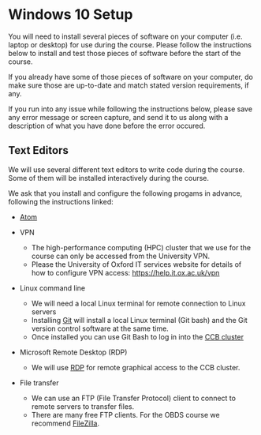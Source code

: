 # Windows 10 Setup

You will need to install several pieces of software on your computer (i.e. laptop or desktop) for use during the course.
Please follow the instructions below to install and test those pieces of software before the start of the course.

If you already have some of those pieces of software on your computer, do make sure those are up-to-date and match stated version requirements, if any.

If you run into any issue while following the instructions below,
please save any error message or screen capture,
and send it to us along with a description of what you have done before the error occured.

## Text Editors

We will use several different text editors to write code during the course.
Some of them will be installed interactively during the course.

We ask that you install and configure the following progams in advance, following the instructions linked:

- [Atom](items/atom.md)

- VPN
    + The high-performance computing (HPC) cluster that we use for the course can only be accessed from the University VPN.
    + Please the University of Oxford IT services website for details of how to configure VPN access: https://help.it.ox.ac.uk/vpn

- Linux command line
    + We will need a local Linux terminal for remote connection to Linux servers
    + Installing [Git](git_setup.md) will install a local Linux terminal (Git bash) and the Git version control software at the same time. 
    + Once installed you can use Git Bash to log in into the [CCB cluster](ccb_login.md)
- Microsoft Remote Desktop (RDP)
    + We will use [RDP](microsoft_remote_desktop.md) for remote graphical access to the CCB cluster.
- File transfer
    + We can use an FTP (File Transfer Protocol) client to connect to remote servers to transfer files.
    + There are many free FTP clients. For the OBDS course we recommend [FileZilla](filezilla.md).
